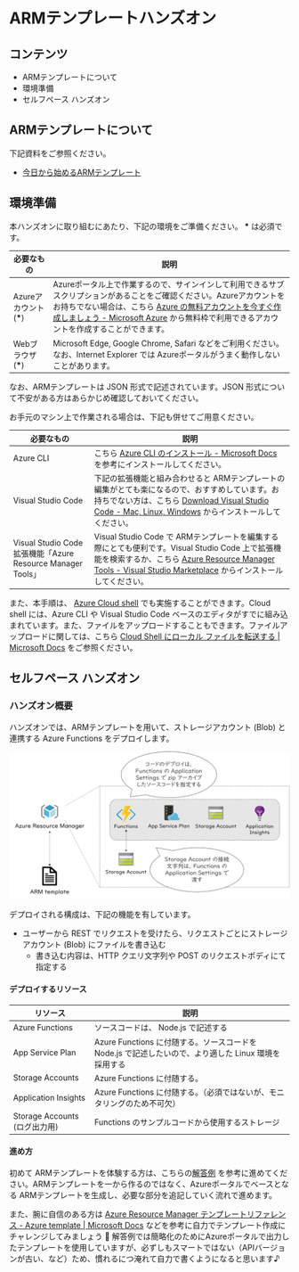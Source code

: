 # ARMテンプレートハンズオン

## コンテンツ

- ARMテンプレートについて
- 環境準備
- セルフペース ハンズオン

## ARMテンプレートについて

下記資料をご参照ください。

- [今日から始めるARMテンプレート](https://www.slideshare.net/dzeyelid/getting-started-for-arm-template)

## 環境準備

本ハンズオンに取り組むにあたり、下記の環境をご準備ください。 **\*** は必須です。

| 必要なもの | 説明 |
|----|----|
| Azureアカウント (**\***) | Azureポータル上で作業するので、サインインして利用できるサブスクリプションがあることをご確認ください。Azureアカウントをお持ちでない場合は、こちら [Azure の無料アカウントを今すぐ作成しましょう - Microsoft Azure](https://azure.microsoft.com/ja-jp/free/) から無料枠で利用できるアカウントを作成することができます。 |
| Webブラウザ (**\***) | Microsoft Edge, Google Chrome, Safari などをご利用ください。なお、Internet Explorer では Azureポータルがうまく動作しないことがあります。 |

なお、ARMテンプレートは JSON 形式で記述されています。JSON 形式について不安がある方はあらかじめ確認しておいてください。

お手元のマシン上で作業される場合は、下記も併せてご用意ください。

| 必要なもの | 説明 |
|----|----|
| Azure CLI | こちら [Azure CLI のインストール - Microsoft Docs](https://docs.microsoft.com/ja-jp/cli/azure/install-azure-cli?view=azure-cli-latest) を参考にインストールしてください。 |
| Visual Studio Code | 下記の拡張機能と組み合わせると ARMテンプレートの編集がとても楽になるので、おすすめしています。お持ちでない方は、こちら [Download Visual Studio Code - Mac, Linux, Windows](https://code.visualstudio.com/Download) からインストールしてください。 |
| Visual Studio Code 拡張機能「Azure Resource Manager Tools」 | Visual Studio Code で ARMテンプレートを編集する際にとても便利です。Visual Studio Code 上で拡張機能を検索するか、こちら [Azure Resource Manager Tools - Visual Studio Marketplace](https://marketplace.visualstudio.com/items?itemName=msazurermtools.azurerm-vscode-tools) からインストールしてください。 |

また、本手順は、 [Azure Cloud shell](https://docs.microsoft.com/ja-jp/azure/cloud-shell/overview) でも実施することができます。Cloud shell には、Azure CLI や Visual Studio Code ベースのエディタがすでに組み込まれています。また、ファイルをアップロードすることもできます。ファイルアップロードに関しては、こちら [Cloud Shell にローカル ファイルを転送する | Microsoft Docs](https://docs.microsoft.com/ja-jp/azure/cloud-shell/persisting-shell-storage#transfer-local-files-to-cloud-shell) をご参照ください。

## セルフペース ハンズオン

### ハンズオン概要

ハンズオンでは、ARMテンプレートを用いて、ストレージアカウント (Blob) と連携する Azure Functions をデプロイします。

![Structure](./docs/images/structure-overview.png)

デプロイされる構成は、下記の機能を有しています。

- ユーザーから REST でリクエストを受けたら、リクエストごとにストレージアカウント (Blob) にファイルを書き込む
  - 書き込む内容は、HTTP クエリ文字列や POST のリクエストボディにて指定する

#### デプロイするリソース

| リソース | 説明 |
|----|----|
| Azure Functions | ソースコードは、 Node.js で記述する |
| App Service Plan | Azure Functions に付随する。ソースコードを Node.js で記述したいので、より適した Linux 環境を採用する |
| Storage Accounts | Azure Functions に付随する。 |
| Application Insights | Azure Functions に付随する。（必須ではないが、モニタリングのため不可欠） |
| Storage Accounts (ログ出力用) | Functions のサンプルコードから使用するストレージ |

#### 進め方

初めて ARMテンプレートを体験する方は、こちらの[解答例](./docs/selfpaced-handson.md) を参考に進めてください。ARMテンプレートを一から作るのではなく、Azureポータルでベースとなる ARMテンプレートを生成し、必要な部分を追記していく流れで進めます。

また、腕に自信のある方は [Azure Resource Manager テンプレートリファレンス - Azure template | Microsoft Docs](https://docs.microsoft.com/en-us/azure/templates/) などを参考に自力でテンプレート作成にチャレンジしてみましょう :muscle: 解答例では簡略化のためにAzureポータルで出力したテンプレートを使用していますが、必ずしもスマートではない（APIバージョンが古い、など）ため、慣れるにつ淹れて自力で書くようになると思います♪
